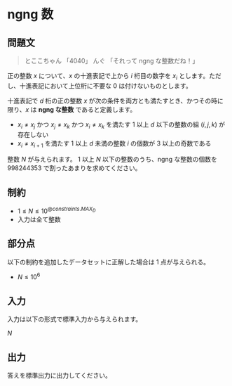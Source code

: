 # ngng 数


## 問題文

> とここちゃん 「4040」
> んぐ 「それって ngng な整数だね！」

正の整数 $x$ について、$x$ の十進表記で上から $i$ 桁目の数字を $x_i$ とします。ただし、十進表記において上位桁に不要な $0$ は付けないものとします。

十進表記で $d$ 桁の正の整数 $x$ が次の条件を両方とも満たすとき、かつその時に限り、$x$ は **ngng な整数** であると定義します。
- $x_i \neq x_j$ かつ $x_j \neq x_k$ かつ $x_i \neq x_k$ を満たす $1$ 以上 $d$ 以下の整数の組 $(i, j, k)$ が存在しない
- $x_i \neq x_{i + 1}$ を満たす $1$ 以上 $d$ 未満の整数 $i$ の個数が $3$ 以上の奇数である

整数 $N$ が与えられます。 $1$ 以上 $N$ 以下の整数のうち、ngng な整数の個数を $998244353$ で割ったあまりを求めてください。


## 制約

- $1 \leq N \leq 10^{ {@constraints.MAX_D} }$
- 入力は全て整数

## 部分点

以下の制約を追加したデータセットに正解した場合は $1$ 点が与えられる。
- $N \leq 10^6$

## 入力

入力は以下の形式で標準入力から与えられます。

<div class="code-math">

$N$

</div>


## 出力

答えを標準出力に出力してください。

